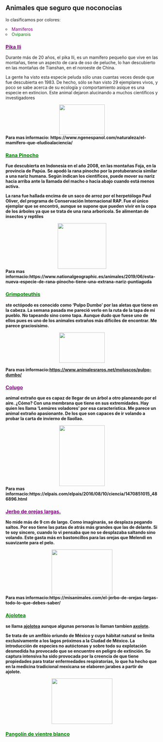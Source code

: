 <html>

<head>


</head>

<body>
  

<h2> Animales que seguro que noconocias</h2>

</body>
  <p>lo clasificamos por colores:
  <li type="circle"><font color="purple">Mamiferos</font></li>
  <li type="circle"><font color="green">Oviparois</font></li>
  </p>
<u><font color="purple"><h3> Pika Ili</h3></font></u>
<p>Durante más de 20 años, el pika Ili, es un mamífero pequeño que vive en las montañas, tiene un aspecto de cara de oso de peluche, lo han descubierto en las montañas de Tianshan, en el noroeste de China.

La gente ha visto esta especie peluda sólo unas cuantas veces desde que fue descubierta en 1983. De hecho, sólo se han visto 29 ejemplares vivos, y poco se sabe acerca de su ecología y comportamiento asique es una especie en extincion.
Este animal dejaron alucinando a muchos cientificos y investigadores</p>
<div align="center"><img src="https://wl-genial.cf.tsp.li/resize/728x/jpg/272/41c/229c1756acb5ceabdd8bf4860b.jpg" width="150" height="100"></div>
<b>Para mas informacio: <a>https://www.ngenespanol.com/naturaleza/el-mamifero-que-eludioalaciencia/</a>

<u><font color="green"><h3> Rana Pinocho</h3></font></u>
<p>Fue descubierta en Indonesia en el año 2008, en las montañas Foja, en la provincia de Papúa. Se apodó la rana pinocho por la protuberancia similar a una nariz humana. Según indican los científicos, puede mover su nariz hacia arriba ante la llamada del macho o hacia abajo cuando está menos activa.

La rana fue hallada encima de un saco de arroz por el herpetólogo Paul Oliver, del programa de Conservación Internacional RAP. Fue el único ejemplar que se encontró, aunque se supone que pueden vivir en la copa de los árboles ya que se trata de una rana arborícola. Se alimentan de insectos y reptiles</p>
<div align="center"><img src="https://wl-genial.cf.tsp.li/resize/728x/jpg/6ce/52d/ae7dc95ae9ac5ebdeb40a3abc6.jpg" width="160" height="150"></div>
<b>Para mas informacio:</b><a>https://www.nationalgeographic.es/animales/2019/06/esta-nueva-especie-de-rana-pinocho-tiene-una-extrana-nariz-puntiaguda</a>

<u><font color="green"><h3> Grimpoteuthis</h3></font></u>
<p>ste octópodo es conocido como ‘Pulpo Dumbo’ por las aletas que tiene en la cabeza. La semana pasada me pareció verlo en la ruta de la tapa de mi pueblo. No tapeando sino como tapa. Aunque dudo que fuese uno de ellos pues es uno de los animales extraños más difíciles de encontrar. Me parece graciosísimo.</p>
<div align="center"><img src="https://i.blogs.es/e9edf0/dumbo-hires_-cropped-/1366_2000.jpg" width="150" height="100"></div>

<b>Para mas informacio:</b><a>https://www.animalesraros.net/moluscos/pulpo-dumbo/</a>

<u><font color="purple"><h3>Colugo</h3></font></u>
<p>animal extraño que es capaz de llegar de un árbol a otro planeando por el aire. ¿Cómo? Con una membrana que tiene en sus extremidades. Hay quien les llama ‘Lemúres voladores’ por esa característica. Me parece un animal extraño apasionante. De los que son capaces de ir volando a probar la carta de invierno de llaollao.</p>
<div align="center"><img src="https://www.llaollaoweb.com/blog/wp-content/uploads/2013/10/colugo.jpg" width="150" height="200"></div>
<b>Para mas informacio:</b><a>https://elpais.com/elpais/2016/08/10/ciencia/1470851015_486896.html</a>

<u><font color="purple"><h3>Jerbo de orejas largas.</h3></font></u>
<p>No mide más de 9 cm de largo. Como imaginarás, se desplaza pegando saltos. Por eso tiene las patas de atrás más grandes que las de delante. Si te soy sincero, cuando lo vi pensaba que no se desplazaba saltando sino volando. Este gasta más en bastoncillos para las orejas que Melendi en suavizante para el pelo.</p>
<div align="center"><img src="https://www.llaollaoweb.com/blog/wp-content/uploads/2013/10/jerbo.jpg" width="200" height="150"></div>
<b>Para mas informacio:</b><a>https://misanimales.com/el-jerbo-de-orejas-largas-todo-lo-que-debes-saber/</a>

<u><font color="green"><h3>Ajolotea</h3></font></u>
<p>se llama <u>ajolotea</u> aunque algunas personas lo llaman tambien <u>axolote</u>.</p>
<p>Se trata de un amfibio oriundo de México y cuyo hábitat natural se limita exclusivamente a los lagos próximos a la Ciudad de México. La introducción de especies no autóctonas y sobre todo su explotación desmedida ha provocado que se encuentre en peligro de extinción. Su captura intensiva ha sido provocada por la creencia de que tiene propiedades para tratar enfermedades respiratorias, lo que ha hecho que en la medicina tradicional mexicana se elaboren jarabes a partir de ajolote.</p>
<div align="center"><img src="https://hipertextual.com/files/2020/01/hipertextual-hallan-algunos-genes-responsables-superpoderes-ajolote-2020377503.jpg" width="200" height="150"></div>

<u><font color="green"><h3>Pangolín de vientre blanco</h3></font></u>







